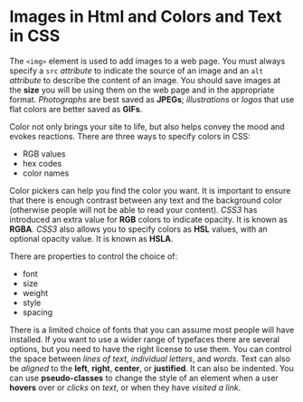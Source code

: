 # Images in Html and Colors and Text in CSS

The `<img>` element is used to add images to a web page. You must always specify a `src` _attribute_ to indicate the
source of an image and an `alt` _attribute_ to describe the content of an image.
You should save images at the **size** you will be using them on the web page and in the appropriate format.
_Photographs_ are best saved as **JPEGs**; _illustrations_ or _logos_ that use flat colors are better saved as **GIFs**.

Color not only brings your site to life, but also helps convey the mood and evokes reactions.
There are three ways to specify colors in CSS:

- RGB values
- hex codes
- color names

Color pickers can help you find the color you want. It is important to ensure that there is enough contrast
between any text and the background color (otherwise people will not be able to read your content).
_CSS3_ has introduced an extra value for **RGB** colors to indicate opacity. It is known as **RGBA**.
_CSS3_ also allows you to specify colors as **HSL** values, with an optional opacity value. It is known as **HSLA**.

There are properties to control the choice of:

- font
- size
- weight
- style
- spacing

There is a limited choice of fonts that you can assume most people will have installed.
If you want to use a wider range of typefaces there are several options, but you need to have the right license to use them.
You can control the space between _lines of text_, _individual letters_, and _words_. Text can also be _aligned_
to the **left**, **right**, **center**, or **justified**. It can also be indented.
You can use **pseudo-classes** to change the style of an element when a user **hovers** over or _clicks_ on _text_, or
when they have _visited a link_.

